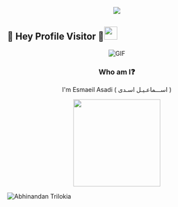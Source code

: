 <p align="center">
  <img src="https://github.com/chandrikadeb7/chandrikadeb7/blob/master/readme.gif">
</p>
 
## :rainbow: Hey Profile Visitor :eyes:<img src="https://raw.githubusercontent.com/iampavangandhi/iampavangandhi/master/gifs/Hi.gif" width="30px">


<div align="center">

<img align="center" alt="GIF" src="https://media.giphy.com/media/w4D0ezEZJGgYuUCylI/giphy.gif" />

</div>

<div align="center">

### Who am I:question: 

I'm Esmaeil Asadi (  اســـماعـیـل اسـدی )

</div>


<div align="center" >

<img align='center' src='https://user-images.githubusercontent.com/5713670/87202985-820dcb80-c2b6-11ea-9f56-7ec461c497c3.gif' width='200"'>

</div>

</p>

![Abhinandan Trilokia](https://raw.githubusercontent.com/Trilokia/Trilokia/379277808c61ef204768a61bbc5d25bc7798ccf1/bottom_header.svg)
<br>
</p>

